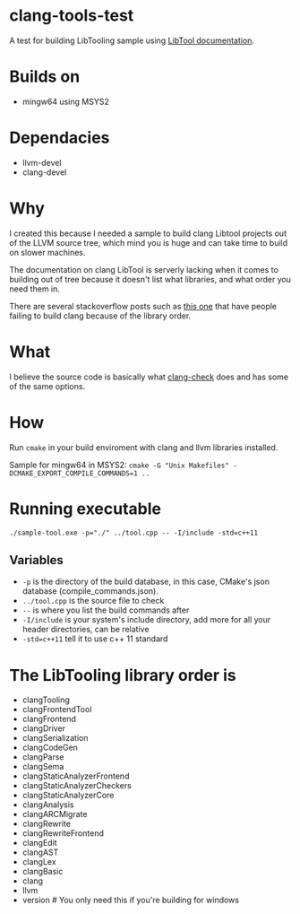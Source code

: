 # clang-tools-test
A test for building LibTooling sample using [LibTool documentation](https://clang.llvm.org/docs/LibTooling.html).

# Builds on
- mingw64 using MSYS2

# Dependacies
- llvm-devel
- clang-devel

# Why
I created this because I needed a sample to build clang Libtool projects out of the LLVM source tree, which mind you is huge and can take time to build on slower machines.


The documentation on clang LibTool is serverly lacking when it comes to building out of tree because it doesn't list what libraries, and what order you need them in. 

There are several stackoverflow posts such as [this one](https://stackoverflow.com/questions/21692934/linking-against-clang-llvm-libraries-on-linux-always-fails) that have people failing to build clang because of the library order.

# What
I believe the source code is basically what [clang-check](https://clang.llvm.org/docs/ClangCheck.html) does and has some of the same options.

# How
Run `cmake` in your build enviroment with clang and llvm libraries installed.

Sample for mingw64 in MSYS2: `cmake -G "Unix Makefiles" -DCMAKE_EXPORT_COMPILE_COMMANDS=1 ..`

# Running executable
```./sample-tool.exe -p="./" ../tool.cpp -- -I/include -std=c++11```

## Variables
- `-p` is the directory of the build database, in this case, CMake's json database (compile_commands.json).
- `../tool.cpp` is the source file to check
- `--` is where you list the build commands after
- `-I/include` is your system's include directory, add more for all your header directories, can be relative
- `-std=c++11` tell it to use c++ 11 standard


# The LibTooling library order is
- clangTooling
- clangFrontendTool
- clangFrontend
- clangDriver
- clangSerialization
- clangCodeGen
- clangParse
- clangSema
- clangStaticAnalyzerFrontend
- clangStaticAnalyzerCheckers
- clangStaticAnalyzerCore
- clangAnalysis
- clangARCMigrate
- clangRewrite
- clangRewriteFrontend
- clangEdit
- clangAST
- clangLex
- clangBasic
- clang
- llvm
- version # You only need this if you're building for windows
